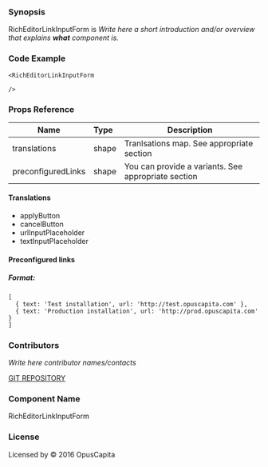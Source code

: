 ### Synopsis

RichEditorLinkInputForm is 
*Write here a short introduction and/or overview that explains **what** component is.*

### Code Example

```
<RichEditorLinkInputForm 
  
/>
```

### Props Reference

| Name                          | Type                  | Description                                                |
| ------------------------------|:----------------------| -----------------------------------------------------------|
| translations | shape | Tranlsations map. See 	appropriate section |
| preconfiguredLinks | shape | You can provide a variants. See appropriate section |

#### Translations
* applyButton
* cancelButton
* urlInputPlaceholder
* textInputPlaceholder

#### Preconfigured links
##### Format:
```
[
  { text: 'Test installation', url: 'http://test.opuscapita.com' },
  { text: 'Production installation', url: 'http://prod.opuscapita.com' }
]
```


### Contributors
*Write here contributor names/contacts*

[GIT REPOSITORY](http://buildserver.jcatalog.com/gitweb/?p=js-react-application-generator.git)

### Component Name

RichEditorLinkInputForm

### License

Licensed by © 2016 OpusCapita

